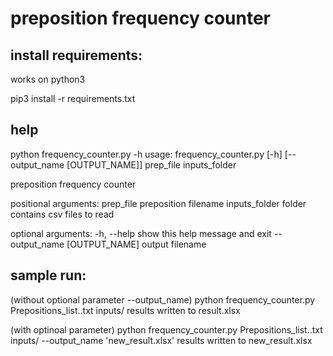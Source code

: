 preposition frequency counter
============================

install requirements:
---------------------
works on python3

pip3 install -r requirements.txt

help
----

python frequency_counter.py -h
usage: frequency_counter.py [-h] [--output_name [OUTPUT_NAME]]
                            prep_file inputs_folder

preposition frequency counter

positional arguments:
  prep_file             preposition filename
  inputs_folder         folder contains csv files to read

optional arguments:
  -h, --help            show this help message and exit
  --output_name [OUTPUT_NAME]
                        output filename


sample run:
---------
(without optional parameter --output_name)
python frequency_counter.py Prepositions_list..txt inputs/
results written to result.xlsx

(with optinoal parameter)
python frequency_counter.py Prepositions_list..txt inputs/ --output_name 'new_result.xlsx'
results written to new_result.xlsx